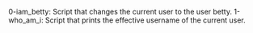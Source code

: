 0-iam_betty: Script that changes the current user to the user betty.
1-who_am_i: Script that prints the effective username of the current user.
